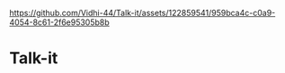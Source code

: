 

https://github.com/Vidhi-44/Talk-it/assets/122859541/959bca4c-c0a9-4054-8c61-2f6e95305b8b


# Talk-it



